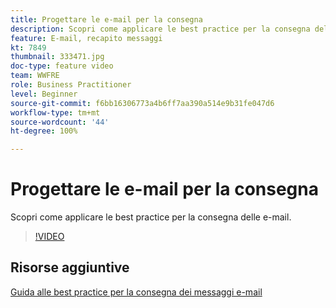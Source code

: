 ```yaml
---
title: Progettare le e-mail per la consegna
description: Scopri come applicare le best practice per la consegna delle e-mail.
feature: E-mail, recapito messaggi
kt: 7849
thumbnail: 333471.jpg
doc-type: feature video
team: WWFRE
role: Business Practitioner
level: Beginner
source-git-commit: f6bb16306773a4b6ff7aa390a514e9b31fe047d6
workflow-type: tm+mt
source-wordcount: '44'
ht-degree: 100%

---
```



# Progettare le e-mail per la consegna

Scopri come applicare le best practice per la consegna delle e-mail.

>[!VIDEO](https://video.tv.adobe.com/v/333471?quality=12)

## Risorse aggiuntive

[Guida alle best practice per la consegna dei messaggi e-mail](https://experienceleague.adobe.com/docs/deliverability-learn/deliverability-best-practice-guide/introduction.html?lang=it)
